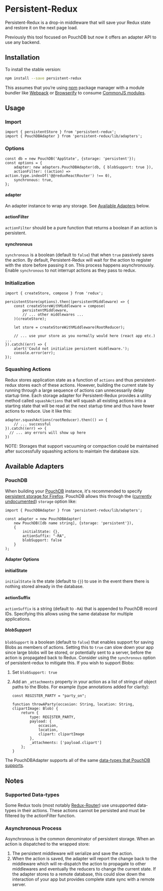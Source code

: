 # Persistent-Redux

Persistent-Redux is a drop-in middleware that will save your Redux state and restore it on the next page load.

Previously this tool focused on PouchDB but now it offers an adapter API to use any backend.

## Installation

To install the stable version:

```sh
npm install --save persistent-redux
```

This assumes that you’re using [npm](https://www.npmjs.com/) package manager with a module bundler like [Webpack](http://webpack.github.io) or [Browserify](http://browserify.org/) to consume [CommonJS modules](http://webpack.github.io/docs/commonjs.html).

## Usage

### Import
```es6
import { persistentStore } from 'persistent-redux';
import { PouchDBAdapter } from 'persistent-redux/lib/adapters';
```

### Options
```es6
const db = new PouchDB('AppState', {storage: 'persistent'});
const options = {
	adapter: new adapters.PouchDBAdapter(db, { blobSupport: true }),
	actionFilter: ((action) => action.type.indexOf('@@reduxReactRouter') !== 0),
    synchronous: true,
};
```

#### adapter
An adapter instance to wrap any storage.  See [Available Adapters](#available-adapters) below.

#### actionFilter

`actionFilter` should be a pure function that returns a boolean if an action is persistent.

#### synchronous

`synchronous` is a boolean (default to `false`) that when `true` passively saves the action.  By default, Persistent-Redux will wait for the action to register with the store before passing it on.  This process happens asynchronously.  Enable `synchronous` to not interrupt actions as they pass to redux.

### Initialization
```es6
import { createStore, compose } from 'redux';

persistentStore(options).then((persistentMiddleware) => {
    const createStoreWithMiddleware = compose(
        persistentMiddleware,
        // ... other middlewares ...
    )(createStore);

    let store = createStoreWithMiddleware(RootReducer);

    // ... use your store as you normally would here (react app etc.) ...
}).catch((err) => {
    alert('Could not initialize persistent middleware.');
    console.error(err);
});
```

### Squashing Actions

Redux stores application state as a function of `actions` and thus persistent-redux stores each of these actions.  However, building the current state by running through a large sequence of actions can unnecessarily delay startup time.  Each storage adapter for Persistent-Redux provides a utility method called `squashActions` that will squash all existing actions into a starting state that will be read at the next startup time and thus have fewer actions to reduce. Use it like this:

```es6
adapter.squashActions(rootReducer).then(() => {
    // ... successful
}).catch((err) => {
  // ... any errors will show up here
})
```

NOTE: Storages that support vacuuming or compaction could be maintained after successfully squashing actions to maintain the database size.

## Available Adapters

### PouchDB

When building your [PouchDB](http://pouchdb.com/) instance, it's recommended to specify [persistent storage for Firefox](https://developer.mozilla.org/en-US/docs/Web/API/IndexedDB_API/Browser_storage_limits_and_eviction_criteria).  PouchDB allows this through the ([currently undocumented](https://github.com/pouchdb/pouchdb/issues/4315)) `storage` option like:

```es6
import { PouchDBAdapter } from 'persistent-redux/lib/adapters';

const adapter = new PouchDBAdapter(
    new PouchDB([db name string], {storage: 'persistent'}),
    {
        initialState: {},
        actionSuffix: "-RA",
        blobSupport: false
    }
);
```

#### Adapter Options

#### initialState

`initialState` is the state (default to `{}`) to use in the event there there is nothing stored already in the database.

#### actionSuffix

`actionSuffix` is a string (default to `-RA`) that is appended to PouchDB record IDs.  Specifying this allows using the same database for multiple applications.

##### blobSupport

`blobSupport` is a boolean (default to `false`) that enables support for saving Blobs as members of actions.  Setting this to `true` can slow down your app since large blobs will be stored, or potentially sent to a server, before the action is propagated back to Redux.  Consider using the `synchronous` option of persistent-redux to mitigate this.  If you wish to support Blobs:

1. Set `blobSupport: true`
2. Add an `_attachments` property in your action as a list of strings of object paths to the Blobs.  For example (type annotations added for clarity):

    ```es6
    const REGISTER_PARTY = "party_on";

    function throwAParty(occasion: String, location: String, clipartImage: Blob) {
        return {
            type: REGISTER_PARTY,
            payload: {
                occasion,
                location,
                clipart: clipartImage
            },
            _attachments: ['payload.clipart']
        };
    }
    ```

The PouchDBAdapter supports all of the same [data-types that PouchDB supports](http://pouchdb.com/faq.html#data_types).  

## Notes

### Supported Data-types

Some Redux tools (most notably [Redux-Router](https://github.com/rackt/redux-router/issues/105)) use unsupported data-types in their actions.  These actions cannot be persisted and must be filtered by the actionFilter function.

### Asynchronous Process

Asynchronous is the common denominator of persistent storage. When an action is dispatched to the wrapped store:

1. The persistent middleware will serialize and save the action.
2. When the action is saved, the adapter will report the change back to the middleware which will re-dispatch the action to propagate to other middlewares and eventually the reducers to change the current state.  If the adapter stores to a remote database, this could slow down the interaction of your app but provides complete state sync with a remote server.
